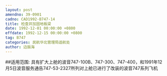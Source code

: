 ```yaml
---
layout: post
amendno: 39-0901
cadno: CAD1992-B747-14
title: 检查并加固地板梁
date: 1992-12-01 00:00:00 +0800
effdate: 1992-12-15 00:00:00 +0800
tag: B747
categories: 民航华北管理局适航处
author: 边振海
---
```


##适用范围:
具有扩大上舱的波音747-100B、747-300、747-400，和1991年12月5日波音服务通告747-53-2327所列对上舱已进行了改装的波音747系列飞机

